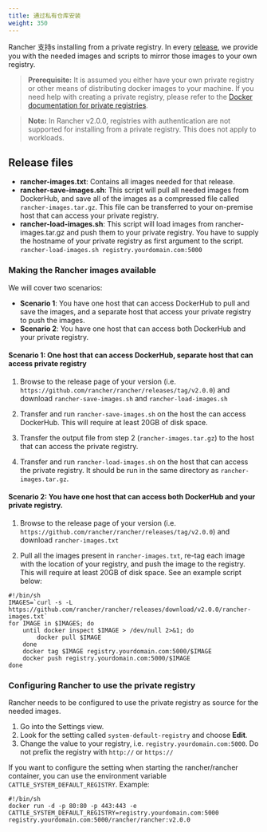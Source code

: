 ```yaml
---
title: 通过私有仓库安装
weight: 350
---
```


Rancher 支持s installing from a private registry. In every [release](https://github.com/rancher/rancher/releases), we provide you with the needed images and scripts to mirror those images to your own registry.

>**Prerequisite:** It is assumed you either have your own private registry or other means of distributing docker images to your machine. If you need help with creating a private registry, please refer to the [Docker documentation for private registries](https://docs.docker.com/registry/).

>**Note:** In Rancher v2.0.0, registries with authentication are not supported for installing from a private registry. This does not apply to workloads.

## Release files

* **rancher-images.txt**: Contains all images needed for that release.
* **rancher-save-images.sh**: This script will pull all needed images from DockerHub, and save all of the images as a compressed file called `rancher-images.tar.gz`. This file can be transferred to your on-premise host that can access your private registry.
* **rancher-load-images.sh**: This script will load images from rancher-images.tar.gz and push them to your private registry. You have to supply the hostname of your private registry as first argument to the script.<br/>`rancher-load-images.sh registry.yourdomain.com:5000`

### Making the Rancher images available

We will cover two scenarios:

* **Scenario 1**: You have one host that can access DockerHub to pull and save the images, and a separate host that access your private registry to push the images.
* **Scenario 2**: You have one host that can access both DockerHub and your private registry.

#### Scenario 1: One host that can access DockerHub, separate host that can access private registry

1. Browse to the release page of your version (i.e. `https://github.com/rancher/rancher/releases/tag/v2.0.0`) and download `rancher-save-images.sh` and `rancher-load-images.sh`

2. Transfer and run `rancher-save-images.sh` on the host the can access DockerHub. This will require at least 20GB of disk space.

3. Transfer the output file from step 2 (`rancher-images.tar.gz`) to the host that can access the private registry.

4. Transfer and run `rancher-load-images.sh` on the host that can access the private registry. It should be run in the same directory as `rancher-images.tar.gz`.

#### Scenario 2: You have one host that can access both DockerHub and your private registry.

1. Browse to the release page of your version (i.e. `https://github.com/rancher/rancher/releases/tag/v2.0.0`) and download `rancher-images.txt`

2. Pull all the images present in `rancher-images.txt`, re-tag each image with the location of your registry, and push the image to the registry. This will require at least 20GB of disk space. See an example script below:

```
#!/bin/sh
IMAGES=`curl -s -L https://github.com/rancher/rancher/releases/download/v2.0.0/rancher-images.txt`
for IMAGE in $IMAGES; do
    until docker inspect $IMAGE > /dev/null 2>&1; do
        docker pull $IMAGE
    done
    docker tag $IMAGE registry.yourdomain.com:5000/$IMAGE
    docker push registry.yourdomain.com:5000/$IMAGE
done
```

### Configuring Rancher to use the private registry

Rancher needs to be configured to use the private registry as source for the needed images.

1. Go into the Settings view.
2. Look for the setting called `system-default-registry` and choose **Edit**.
3. Change the value to your registry, i.e. `registry.yourdomain.com:5000`. Do not prefix the registry with `http://` or `https://`

If you want to configure the setting when starting the rancher/rancher container, you can use the environment variable `CATTLE_SYSTEM_DEFAULT_REGISTRY`. Example:

```
#!/bin/sh
docker run -d -p 80:80 -p 443:443 -e CATTLE_SYSTEM_DEFAULT_REGISTRY=registry.yourdomain.com:5000 registry.yourdomain.com:5000/rancher/rancher:v2.0.0
```
